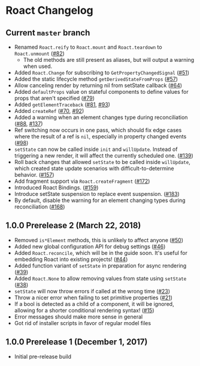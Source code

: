# Roact Changelog

## Current `master` branch
* Renamed `Roact.reify` to `Roact.mount` and `Roact.teardown` to `Roact.unmount` ([#82](https://github.com/Roblox/roact/issues/82))
	* The old methods are still present as aliases, but will output a warning when used.
* Added `Roact.Change` for subscribing to `GetPropertyChangedSignal` ([#51](https://github.com/Roblox/roact/pull/51))
* Added the static lifecycle method `getDerivedStateFromProps` ([#57](https://github.com/Roblox/roact/pull/57))
* Allow canceling render by returning nil from setState callback ([#64](https://github.com/Roblox/roact/pull/64))
* Added `defaultProps` value on stateful components to define values for props that aren't specified ([#79](https://github.com/Roblox/roact/pull/79))
* Added `getElementTraceback` ([#81](https://github.com/Roblox/roact/issues/81), [#93](https://github.com/Roblox/roact/pull/93))
* Added `createRef` ([#70](https://github.com/Roblox/roact/issues/70), [#92](https://github.com/Roblox/roact/pull/92))
* Added a warning when an element changes type during reconciliation ([#88](https://github.com/Roblox/roact/issues/88), [#137](https://github.com/Roblox/roact/pull/137))
* Ref switching now occurs in one pass, which should fix edge cases where the result of a ref is `nil`, especially in property changed events ([#98](https://github.com/Roblox/roact/pull/98))
* `setState` can now be called inside `init` and `willUpdate`. Instead of triggering a new render, it will affect the currently scheduled one. ([#139](https://github.com/Roblox/roact/pull/139))
* Roll back changes that allowed `setState` to be called inside `willUpdate`, which created state update scenarios with difficult-to-determine behavior. ([#157](https://github.com/Roblox/roact/pull/157))
* Add fragment support via `Roact.createFragment` ([#172](https://github.com/Roblox/roact/pull/172))
* Introduced Roact Bindings. ([#159](https://github.com/Roblox/roact/pull/159))
* Introduce setState suspension to replace event suspension. ([#183](https://github.com/Roblox/roact/pull/183))
* By default, disable the warning for an element changing types during reconciliation ([#168](https://github.com/Roblox/roact/pull/168))

## 1.0.0 Prerelease 2 (March 22, 2018)
* Removed `is*Element` methods, this is unlikely to affect anyone ([#50](https://github.com/Roblox/roact/pull/50))
* Added new global configuration API for debug settings ([#46](https://github.com/Roblox/roact/pull/46))
* Added `Roact.reconcile`, which will be in the guide soon. It's useful for embedding Roact into existing projects! ([#44](https://github.com/Roblox/roact/pull/44))
* Added function variant of `setState` in preparation for async rendering ([#39](https://github.com/Roblox/roact/pull/39))
* Added `Roact.None` to allow removing values from state using `setState` ([#38](https://github.com/Roblox/roact/pull/38))
* `setState` will now throw errors if called at the wrong time ([#23](https://github.com/Roblox/roact/pull/23))
* Throw a nicer error when failing to set primitive properties ([#21](https://github.com/Roblox/roact/pull/21))
* If a bool is detected as a child of a component, it will be ignored, allowing for a shorter conditional rendering syntax! ([#15](https://github.com/Roblox/roact/pull/15))
* Error messages should make more sense in general
* Got rid of installer scripts in favor of regular model files

## 1.0.0 Prerelease 1 (December 1, 2017)
* Initial pre-release build